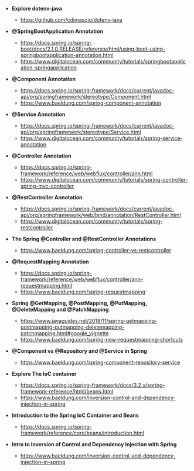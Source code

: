 - **Explore dotenv-java**
    - https://github.com/cdimascio/dotenv-java

- **@SpringBootApplication Annotation**
    - https://docs.spring.io/spring-boot/docs/2.1.0.RELEASE/reference/html/using-boot-using-springbootapplication-annotation.html
    - https://www.digitalocean.com/community/tutorials/springbootapplication-springapplication

- **@Component Annotation**
    - https://docs.spring.io/spring-framework/docs/current/javadoc-api/org/springframework/stereotype/Component.html
    - https://www.baeldung.com/spring-component-annotation

- **@Service Annotation**
    - https://docs.spring.io/spring-framework/docs/current/javadoc-api/org/springframework/stereotype/Service.html
    - https://www.digitalocean.com/community/tutorials/spring-service-annotation

- **@Controller Annotation**
    - https://docs.spring.io/spring-framework/reference/web/webflux/controller/ann.html
    - https://www.digitalocean.com/community/tutorials/spring-controller-spring-mvc-controller

- **@RestController Annotation**
    - https://docs.spring.io/spring-framework/docs/current/javadoc-api/org/springframework/web/bind/annotation/RestController.html
    - https://www.digitalocean.com/community/tutorials/spring-restcontroller

- **The Spring @Controller and @RestController Annotations**
    - https://www.baeldung.com/spring-controller-vs-restcontroller 

- **@RequestMapping Annotation**
    - https://docs.spring.io/spring-framework/reference/web/webflux/controller/ann-requestmapping.html
    - https://www.baeldung.com/spring-requestmapping

- **Spring @GetMapping, @PostMapping, @PutMapping, @DeleteMapping and @PatchMapping**
    - https://www.javaguides.net/2018/11/spring-getmapping-postmapping-putmapping-deletemapping-patchmapping.html#google_vignette
    - https://www.baeldung.com/spring-new-requestmapping-shortcuts

- **@Component vs @Repository and @Service in Spring**
    - https://www.baeldung.com/spring-component-repository-service

- **Explore The IoC container**
    - https://docs.spring.io/spring-framework/docs/3.2.x/spring-framework-reference/html/beans.html
    - https://www.baeldung.com/inversion-control-and-dependency-injection-in-spring


- **Introduction to the Spring IoC Container and Beans**
    - https://docs.spring.io/spring-framework/reference/core/beans/introduction.html

- **Intro to Inversion of Control and Dependency Injection with Spring**
    - https://www.baeldung.com/inversion-control-and-dependency-injection-in-spring